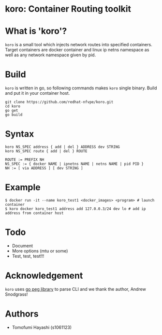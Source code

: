 # koro: Container Routing toolkit

# What is 'koro'?

`koro` is a small tool which injects network routes into specified containers.
Target containers are docker container and linux ip netns namespace as well as
any network namespace given by pid.

# Build

`koro` is written in go, so following commands makes `koro` single binary.
Build and put it in your container host.

    git clone https://github.com/redhat-nfvpe/koro.git
    cd koro
    go get
    go build

# Syntax

    koro NS_SPEC address { add | del } ADDRESS dev STRING
    koro NS_SPEC route { add | del } ROUTE

    ROUTE := PREFIX NH
    NS_SPEC := { docker NAME | ipnetns NAME | netns NAME | pid PID }
    NH := [ via ADDRESS ] [ dev STRING ]

# Example

    $ docker run -it --name koro_test1 <docker_images> <program> # launch container
    $ koro docker koro_test1 address add 127.0.0.3/24 dev lo # add ip address from container host

# Todo

- Document
- More options (mtu or some)
- Test, test, test!!!

# Acknowledgement
`koro` uses [go peg library](https://github.com/pointlander/peg) to parse CLI and
we thank the author, Andrew Snodgrass!

# Authors

- Tomofumi Hayashi (s1061123)
